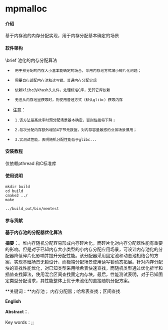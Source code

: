 # mpmalloc

#### 介绍
基于内存池的内存分配实现，用于内存分配基本确定的场景

#### 软件架构
\brief 池化的内存分配算法
 *      用于预分配的内存大小基本能确定的场合，采用内存池方式减小碎片化问题；
 *      需要自行适配内存池和读写锁、普通内存分配实现
 *      依赖klibc的khash头文件，处理标准C库，无其它库依赖
 *      无法从内存池里获取时，则使用普通方式（默认glibc）获取内存
 *  注意：
 *      1.该方法最高效率时预分配场景基本确定，否则性能将下降；
 *      2.每次分配内存额外增加4字节元数据，对内存容量敏感的业务场景慎用；
 *      3.实测试性能，表明随机分配性能低于glibc...


#### 安装教程

仅依赖pthread 和C标准库

#### 使用说明

    mkdir build
    cd build
    cmake3 ../
    make

    ../build_out/bin/memtest

#### 参与贡献
**基于内存池的分配器优化算法**

**摘要：**。堆内存随机分配容易形成内存碎片化，而碎片化对内存分配器性能有重要的影响。但是对于已知内存大小类型的小内存分配应用场景，可设计内存池化的分配器降低碎片化影响并提升分配性能。该分配器采用固定池和动态池相结合的方案，实现基础场景无锁设计，而极端分配场景使用读写锁动态拓展。针对内存分配块的查找性能优化，对已知类型采用哈希表快速查找，而随机类型通过优化折半和插值查找算法，使用混合区间查找固定内存块。最后，性能测试表明，对于已知固定类型分配请求，其性能整体上优于未池化的直接随机分配方案。

**关键词：**内存池； 内存分配器；哈希表查找；区间查找

**English**

**Abstract：**.

Key words：;;


